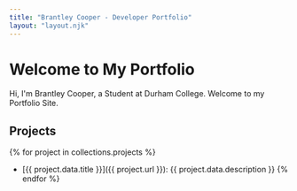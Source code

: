 ```yaml
---
title: "Brantley Cooper - Developer Portfolio"
layout: "layout.njk"
---
```


# Welcome to My Portfolio
Hi, I'm Brantley Cooper, a Student at Durham College. Welcome to my Portfolio Site.

## Projects
{% for project in collections.projects %}
  - [{{ project.data.title }}]({{ project.url }}): {{ project.data.description }}
{% endfor %}
